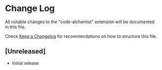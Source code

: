 # Change Log

All notable changes to the "code-alchemist" extension will be documented in this file.

Check [Keep a Changelog](http://keepachangelog.com/) for recommendations on how to structure this file.

## [Unreleased]

- Initial release